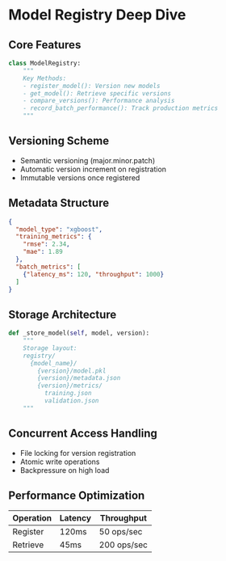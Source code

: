 # Model Registry Deep Dive

## Core Features
```python
class ModelRegistry:
    """
    Key Methods:
    - register_model(): Version new models
    - get_model(): Retrieve specific versions
    - compare_versions(): Performance analysis
    - record_batch_performance(): Track production metrics
    """
```

## Versioning Scheme
- Semantic versioning (major.minor.patch)
- Automatic version increment on registration
- Immutable versions once registered

## Metadata Structure
```json
{
  "model_type": "xgboost",
  "training_metrics": {
    "rmse": 2.34,
    "mae": 1.89
  },
  "batch_metrics": [
    {"latency_ms": 120, "throughput": 1000}
  ]
}
```

## Storage Architecture
```python
def _store_model(self, model, version):
    """
    Storage layout:
    registry/
      {model_name}/
        {version}/model.pkl
        {version}/metadata.json
        {version}/metrics/
          training.json
          validation.json
    """
```

## Concurrent Access Handling
- File locking for version registration
- Atomic write operations
- Backpressure on high load

## Performance Optimization
| Operation | Latency | Throughput |
|-----------|---------|------------|
| Register | 120ms | 50 ops/sec |
| Retrieve | 45ms | 200 ops/sec |
